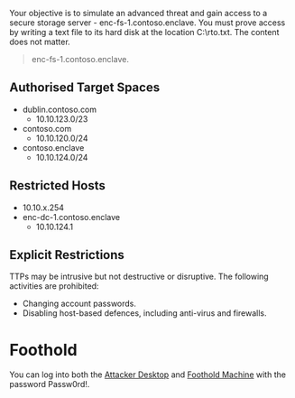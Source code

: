 
Your objective is to simulate an advanced threat and gain access to a secure storage server - enc-fs-1.contoso.enclave. You must prove access by writing a text file to its hard disk at the location C:\rto.txt. The content does not matter.

> enc-fs-1.contoso.enclave.

## Authorised Target Spaces

- dublin.contoso.com
    - 10.10.123.0/23
- contoso.com
    - 10.10.120.0/24
- contoso.enclave
    - 10.10.124.0/24

## Restricted Hosts

- 10.10.x.254
- enc-dc-1.contoso.enclave
    - 10.10.124.1

## Explicit Restrictions

TTPs may be intrusive but not destructive or disruptive. The following activities are prohibited:

- Changing account passwords.
- Disabling host-based defences, including anti-virus and firewalls.

# Foothold

You can log into both the [Attacker Desktop](https://labclient.labondemand.com/Instructions/8d0a05c4-506f-4c15-bd58-f0231f1c0c11?showWhenStarting=1#) and [Foothold Machine](https://labclient.labondemand.com/Instructions/8d0a05c4-506f-4c15-bd58-f0231f1c0c11?showWhenStarting=1#) with the password Passw0rd!.

